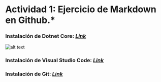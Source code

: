
  # Actividad 1: Ejercicio de Markdown en Github.*


 ### Instalación de Dotnet Core: [*Link*](https://dotnet.microsoft.com/download ".Net Core" ) 
 ![alt text](https://dotnet.microsoft.com/static/images/redesign/downloads-dot-net-core.svg?v=U_8I9gzFF2Cqi5zUNx-kHJuou_BWNurkhN_kSm3mCmo "Logo Title Text 1")
 

 ### Instalación de Visual Studio Code: [*Link*](https://code.visualstudio.com/download "VSC")

 ### Instalación de Git: [*Link*](https://git-scm.com/download/win "Git" )

